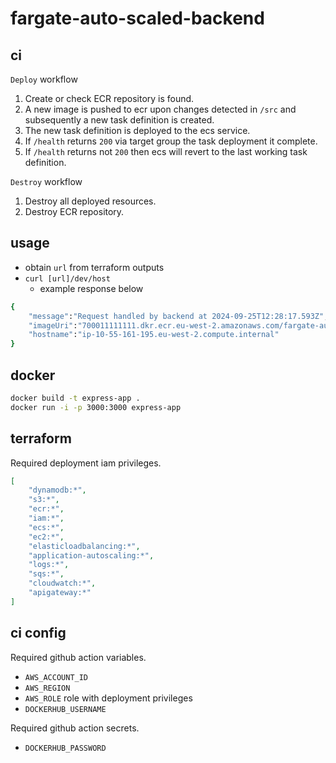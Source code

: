 # fargate-auto-scaled-backend

## ci

`Deploy` workflow

1. Create or check ECR repository is found.
2. A new image is pushed to ecr upon changes detected in `/src` and subsequently a new task definition is created.
3. The new task definition is deployed to the ecs service.
4. If `/health` returns `200` via target group the task deployment it complete.
5. If `/health` returns not `200` then ecs will revert to the last working task definition.

`Destroy` workflow

1. Destroy all deployed resources.
2. Destroy ECR repository.

## usage

- obtain `url` from terraform outputs
- `curl [url]/dev/host`
  - example response below
  
```sh
{
    "message":"Request handled by backend at 2024-09-25T12:28:17.593Z",
    "imageUri":"700011111111.dkr.ecr.eu-west-2.amazonaws.com/fargate-auto-scaled-backend@sha256:78dfc01946306dd6afea2b47b56e196788501bfa93c1b2ee1e90a54e72b56938",
    "hostname":"ip-10-55-161-195.eu-west-2.compute.internal"
}
```

## docker

```sh
docker build -t express-app .
docker run -i -p 3000:3000 express-app
```

## terraform

Required deployment iam privileges.

```json
[
    "dynamodb:*", 
    "s3:*", 
    "ecr:*", 
    "iam:*", 
    "ecs:*",
    "ec2:*", 
    "elasticloadbalancing:*",
    "application-autoscaling:*",
    "logs:*",
    "sqs:*",
    "cloudwatch:*",
    "apigateway:*"
]
```

## ci config

Required github action variables.
- `AWS_ACCOUNT_ID`
- `AWS_REGION`
- `AWS_ROLE` role with deployment privileges
- `DOCKERHUB_USERNAME`

Required github action secrets.
- `DOCKERHUB_PASSWORD`